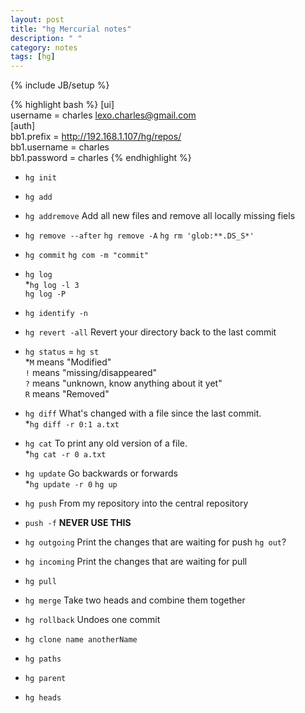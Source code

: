 ```yaml
---
layout: post
title: "hg Mercurial notes"
description: " "
category: notes
tags: [hg]
---
```

{% include JB/setup %}  

 
{% highlight bash %}
[ui]  
username = charles <lexo.charles@gmail.com>  
[auth]  
bb1.prefix = http://192.168.1.107/hg/repos/  
bb1.username = charles  
bb1.password = charles
{% endhighlight %}  

- `hg init`
- `hg add`
- `hg addremove` Add all new files and remove all locally missing fiels
- `hg remove --after` `hg remove -A`  `hg rm 'glob:**.DS_S*'`
- `hg commit` `hg com -m "commit"`
- `hg log`  
  *`hg log -l 3`  
  `hg log -P`  
- `hg identify -n`
- `hg revert -all` Revert your directory back to the last commit
- `hg status` = `hg st`  
  *`M` means "Modified"  
  `!` means "missing/disappeared"  
  `?` means "unknown, know anything about it yet"  
  `R` means "Removed"  
- `hg diff` What's changed with a file since the last commit.  
  *`hg diff -r 0:1 a.txt`
- `hg cat` To print any old version of a file.   
  *`hg cat -r 0 a.txt`
- `hg update` Go backwards or forwards  
  *`hg update -r 0` `hg up`  
  
- `hg push` From my repository into the central repository
- `push -f` **NEVER USE THIS**
- `hg outgoing` Print the changes that are waiting for push `hg out`?
- `hg incoming` Print the changes that are waiting for pull
- `hg pull`
- `hg merge` Take two heads and combine them together

- `hg rollback` Undoes one commit
- `hg clone name anotherName`
- `hg paths`
- `hg parent`
- `hg heads`
